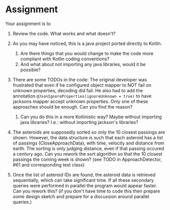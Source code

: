 # Assignment
Your assignment is to 
1. Review the code. What works and what doesn't? 
2. As you may have noticed, this is a java project ported directly to Kotlin. 
   1. Are there things that you would change to make the code more compliant with Kotlin coding conventions?
   2. And what about not importing any java libraries, would it be possible?
3. There are some TODOs in the code: The original developer was frustrated that even if he configured object mapper to NOT fail on unknown properties, decoding did fail. He also had to add the annotation 
```@JsonIgnoreProperties(ignoreUnknown = true)``` to have jacksons mapper accept unknown properties. Only one of these approaches should be enough. Can you find the reason?
   1. Can you do this in a more Kotlinistic way? Maybe without importing java libraries? I.e.: without importing jackson's libraries?

4. The asteroids are supposedly sorted so only the 10 closest passings are shown. However, the data structure is such that each asteroid has a list of passings (CloseApproachData), with time, velocity and distance from earth. The sorting is only judging distance, even if that passing occured a century ago. Can you rework the sort algorithm so that the 10 closest passings the coming week is shown? (see TODO in ApproachDetector, #61 and corresponding test class)
5. Once the list of asteroid IDs are found, the asteroid data is retrieved sequentially, which can take significant time. If all these secondary queries were performed in parallel the program would appear faster. Can you rework this?
   (if you don't have time to code this then prepare some design sketch and prepare for a discussion around parallel queries.)  

